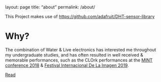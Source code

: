 layout: page
title: “about”
permalink: /about/

This Project makes use of https://github.com/adafruit/DHT-sensor-library

<h1> Why? </h1>
The combination of Water & Live electronics has interested me throughout my undergraduate studies, and has often resulted in well received & memorable performances, such as the CLOrk performances at the  <a href="https://vimeo.com/303592192"> MINT conference 2018</a> & <a href="http://festivaldelaimagen.com/"> Festival Internacional De La Imagen 2019</a>.

 <a href=""> Read</a>
